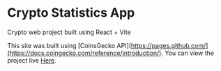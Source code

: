 # Crypto Statistics App

Crypto web project built using React + Vite

This site was built using [CoinsGecko API](https://pages.github.com/](https://docs.coingecko.com/reference/introduction/).
You can view the project live [Here](https://iviko1.github.io/react-crypto-app/).
